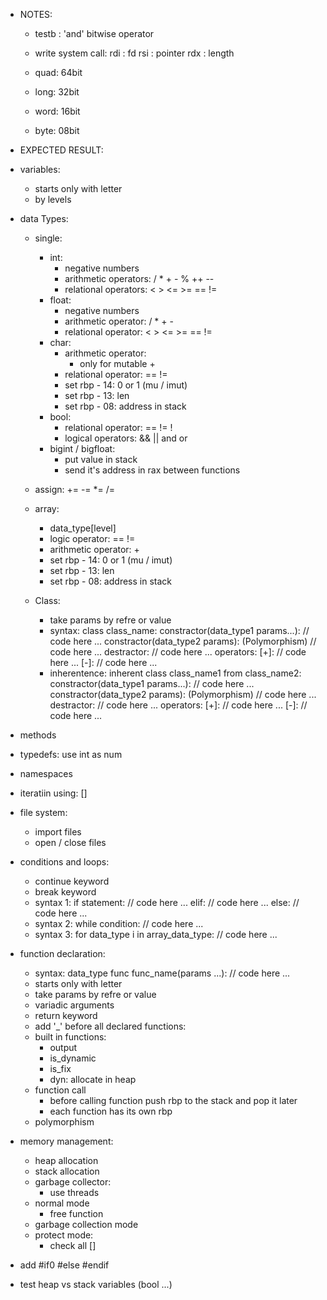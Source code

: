 - NOTES:
    + testb : 'and' bitwise operator
    + write system call:
        rdi : fd
        rsi : pointer
        rdx : length

    + quad: 64bit
    + long: 32bit
    + word: 16bit
    + byte: 08bit

- EXPECTED RESULT:
- variables:
    - starts only with letter
    - by levels

- data Types:

    - single:
        - int:
            - negative numbers
            - arithmetic operators: / * + - % ++ --
            - relational operators: < > <= >= == !=
        - float:
            - negative numbers
            - arithmetic operator: / * + -
            - relational operator: < > <= >= == != 
        - char:
            - arithmetic operator: 
                - only for mutable + 
            - relational operator: == !=
            - set rbp - 14: 0 or 1 (mu / imut)
            - set rbp - 13: len
            - set rbp - 08: address in stack 
        - bool:
            - relational operator: == != !
            - logical operators: && || and or
        - bigint / bigfloat:
            - put value in stack
            - send it's address in rax between functions

    - assign: += -= *= /=

    - array:
        - data_type[level]
        - logic operator: == !=
        - arithmetic operator: +
        - set rbp - 14: 0 or 1 (mu / imut)
        - set rbp - 13: len
        - set rbp - 08: address in stack

    - Class:
        - take params by refre or value
        - syntax:
            class class_name:
                constractor(data_type1 params...):
                    // code here ...
                constractor(data_type2 params): (Polymorphism)
                    // code here ...
                destractor:
                    // code here ...
                operators:
                    [+]:
                        // code here ...
                    [-]:
                        // code here ...
        - inherentence:
            inherent class class_name1 from class_name2:
                constractor(data_type1 params...):
                    // code here ...
                constractor(data_type2 params): (Polymorphism)
                    // code here ...
                destractor:
                    // code here ...
                operators:
                    [+]:
                        // code here ...
                    [-]:
                        // code here ...
    


- methods
- typedefs: use int as num
- namespaces
- iteratiin using: []

- file system:
    - import files
    - open / close files

- conditions and loops:
    - continue keyword
    - break keyword
    - syntax 1:
        if statement:
            // code here ...
        elif:
            // code here ...
        else:
            // code here ...
    - syntax 2:
        while condition:
            // code here ...
    - syntax 3:
        for data_type i in array_data_type:
            // code here ...
    
- function declaration:
    - syntax:
        data_type func func_name(params ...):
            // code here ...
    - starts only with letter
    - take params by refre or value
    - variadic arguments
    - return keyword
    - add '_' before all declared functions:
    - built in functions:
        - output
        - is_dynamic
        - is_fix
        - dyn: allocate in heap
    - function call
        - before calling function push rbp to the stack and pop it later
        - each function has its own rbp
    - polymorphism

- memory management:
    - heap allocation
    - stack allocation
    - garbage collector:
        - use threads
    - normal mode
        - free function
    - garbage collection mode
    - protect mode:
        - check all []

- add #if0 #else #endif
- test heap vs stack variables (bool ...)